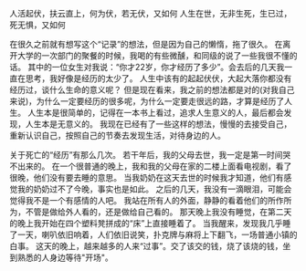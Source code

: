 人活起伏，扶云直上，何为伏，若无伏，又如何
人生在世，无非生死，生已过，死无惧，又如何

在很久之前就有想写这个“记录”的想法，但是因为自己的懒惰，拖了很久。
在离开大学的一次部门的聚餐的时候，我喝的有些微醺，和同级的说了一些我很不懂的话。
其中的一位女生对我说：“你才22岁，你才经历了多少”。会去后的几天我一直在思考，我好像是经历的太少了。
人生中该有的起起伏伏，大起大落你都没有经历过，谈什么生命的意义呢？
但是现在看来，我之前的想法都是对的(对我自己来说)，为什么一定要经历的很多呢，为什么一定要走很远的路，才算是经历了人生。
人生本是很简单的，记得在一本书上看过，追求人生意义的人，最后都会发现，人生本是无意义的。
我现在已经有了一些这样的想法，慢慢的去接受自己，重新认识自己，按照自己的节奏去发现生活，对待身边的人。

关于死亡的“经历”有那么几次。
若干年后，我的父母去世，我一定是第一时间哭不出来的。
在一个很普通的晚上，我和我的父母在家的二楼上面看电视剧，看了很晚，他们没有要去睡的意思。
当我奶奶在这天去世的时候我才知道，他们有感觉我的奶奶过不了今晚，事实也是如此。
之后的几天，我没有一滴眼泪，可能会觉得我不是一个有感情的人吧。
我站在所有人的外面，静静的看着他们的所作所为，不管是做给外人看的，还是做给自己看的。
那天晚上我没有睡觉，在第二天的晚上我开始在四个塑料凳拼成的“床”上直接睡着了。
当我醒来，发现我几乎睡了一天，喇叭依旧响着，人们依旧说笑，扑克牌与麻将上下翻飞，一场普通小镇的白事。
这天的晚上，越来越多的人来“过事”。交了该交的钱，烧了该烧的钱，坐到熟悉的人身边等待"开场"。